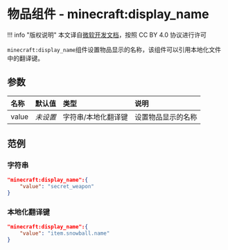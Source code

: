 # 物品组件 - minecraft:display_name
!!! info "版权说明"
    本文译自[微软开发文档](https://learn.microsoft.com/en-us/minecraft/creator/)，按照 CC BY 4.0 协议进行许可
    
`minecraft:display_name`组件设置物品显示的名称，该组件可以引用本地化文件中的翻译键。

## 参数
| 名称 | 默认值 | 类型 | 说明  |
|:----------|:----------|:----------|:----------|
| value | *未设置* | 字符串/本地化翻译键 | 设置物品显示的名称 |

## 范例
### 字符串
```json
"minecraft:display_name":{
    "value": "secret_weapon"
}
```

### 本地化翻译键
```json
"minecraft:display_name":{
    "value": "item.snowball.name"
}
```
